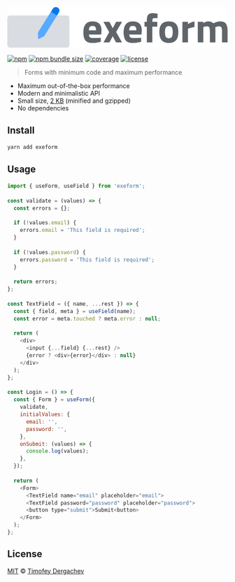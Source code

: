 ![exeform](media/logo.svg)

[![npm](https://flat.badgen.net/npm/v/exeform)](https://www.npmjs.com/package/exeform)
[![npm bundle size](https://flat.badgen.net/bundlephobia/minzip/exeform)](https://bundlephobia.com/result?p=exeform)
[![coverage](https://flat.badgen.net/codecov/c/github/exeto/exeform)](https://codecov.io/gh/exeto/exeform)
[![license](https://flat.badgen.net/github/license/exeto/exeform)](LICENSE.md)

> Forms with minimum code and maximum performance

- Maximum out-of-the-box performance
- Modern and minimalistic API
- Small size, [2 KB](https://bundlephobia.com/result?p=exeform) (minified and gzipped)
- No dependencies

## Install

```sh
yarn add exeform
```

## Usage

```js
import { useForm, useField } from 'exeform';

const validate = (values) => {
  const errors = {};

  if (!values.email) {
    errors.email = 'This field is required';
  }

  if (!values.password) {
    errors.password = 'This field is required';
  }

  return errors;
};

const TextField = ({ name, ...rest }) => {
  const { field, meta } = useField(name);
  const error = meta.touched ? meta.error : null;

  return (
    <div>
      <input {...field} {...rest} />
      {error ? <div>{error}</div> : null}
    </div>
  );
};

const Login = () => {
  const { Form } = useForm({
    validate,
    initialValues: {
      email: '',
      password: '',
    },
    onSubmit: (values) => {
      console.log(values);
    },
  });

  return (
    <Form>
      <TextField name="email" placeholder="email">
      <TextField password="password" placeholder="password">
      <button type="submit">Submit<button>
    </Form>
  );
};
```

## License

[MIT](LICENSE.md) © [Timofey Dergachev](https://exeto.me)
